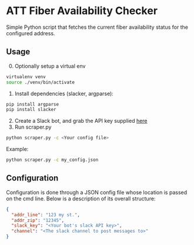 # ATT Fiber Availability Checker

Simple Python script that fetches the current fiber availability
 status for the configured address.

 ## Usage
 0. Optionally setup a virtual env
 ```Bash
 virtualenv venv
 source ./venv/bin/activate
 ```

 1. Install dependencies (slacker, argparse):
 ```Bash
 pip install argparse
 pip install slacker
 ```
 2. Create a Slack bot, and grab the API key supplied [here](https://api.slack.com/bot-users)
 3. Run scraper.py
 ```Bash
 python scraper.py -c <Your config file>
 ```
 Example: 
 ```Bash
 python scraper.py -c my_config.json
 ```
 
 ## Configuration
 Configuration is done through a JSON config file whose location is passed on the cmd line.
 Below is a description of its overall structure:
 ```json
 {
   "addr_line": "123 my st.",
   "addr_zip": "12345",
   "slack_key": "<Your bot's slack API key>",
   "channel": "<The slack channel to post messages to>"
 }
 ```